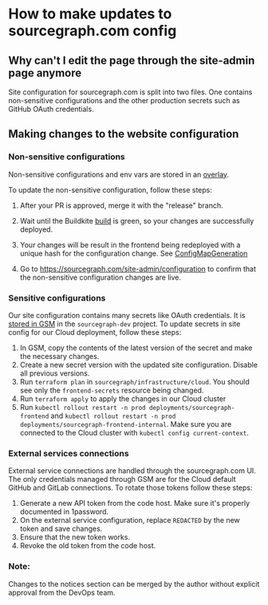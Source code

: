 # How to make updates to sourcegraph.com config

## Why can't I edit the page through the site-admin page anymore

Site configuration for sourcegraph.com is split into two files. One contains non-sensitive configurations and the other production secrets such as GitHub OAuth credentials.

## Making changes to the website configuration

### Non-sensitive configurations

Non-sensitive configurations and env vars are stored in an [overlay](https://sourcegraph.com/search?q=context:global+repo:%5Egithub%5C.com/sourcegraph/deploy-sourcegraph-cloud%24+file:%5Eoverlays/prod/frontend&patternType=literal).

To update the non-sensitive configuration, follow these steps:

1. After your PR is approved, merge it with the "release" branch.
1. Wait until the Buildkite [build](https://buildkite.com/sourcegraph/deploy-sourcegraph-cloud/builds) is green, so your changes are successfully deployed.
1. Your changes will be result in the frontend being redeployed with a unique hash for the configuration change. See [ConfigMapGeneration](https://github.com/kubernetes-sigs/kustomize/blob/master/examples/configGeneration.md#configmap-generation-and-rolling-updates)

1. Go to https://sourcegraph.com/site-admin/configuration to confirm that the non-sensitive configuration changes are live.

### Sensitive configurations

Our site configuration contains many secrets like OAuth credentials. It is [stored in GSM](https://console.cloud.google.com/security/secret-manager/secret/SITE_JSON/versions?project=sourcegraph-dev) in the `sourcegraph-dev` project. To update secrets in site config for our Cloud deployment, follow these steps:

1. In GSM, copy the contents of the latest version of the secret and make the necessary changes.
1. Create a new secret version with the updated site configuration. Disable all previous versions.
1. Run `terraform plan` in `sourcegraph/infrastructure/cloud`. You should see only the `frontend-secrets` resource being changed.
1. Run `terraform apply` to apply the changes in our Cloud cluster
1. Run `kubectl rollout restart -n prod deployments/sourcegraph-frontend` and `kubectl rollout restart -n prod deployments/sourcegraph-frontend-internal`. Make sure you are connected to the Cloud cluster with `kubectl config current-context`.

### External services connections

External service connections are handled through the sourcegraph.com UI. The only credentials managed through GSM are for the Cloud default GitHub and GitLab connections. To rotate those tokens follow these steps:

1. Generate a new API token from the code host. Make sure it's properly documented in 1password.
1. On the external service configuration, replace `REDACTED` by the new token and save changes.
1. Ensure that the new token works.
1. Revoke the old token from the code host.

### Note:

Changes to the notices section can be merged by the author without explicit approval from the DevOps team.
